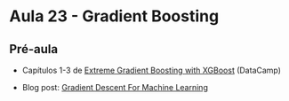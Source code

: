 # Aula 23 - Gradient Boosting

## Pré-aula

- Capítulos 1-3 de [Extreme Gradient Boosting with XGBoost](https://www.datacamp.com/courses/extreme-gradient-boosting-with-xgboost) (DataCamp)

- Blog post: [Gradient Descent For Machine Learning](https://machinelearningmastery.com/gradient-descent-for-machine-learning)
